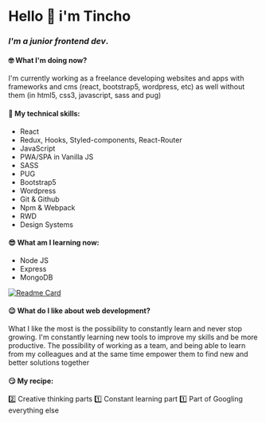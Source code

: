 # Hello 👋 i'm Tincho
### *I'm a junior frontend dev*.

#### 🤓 What I'm doing now?
I'm currently working as a freelance developing websites and apps with frameworks and cms (react, bootstrap5, wordpress, etc) as well without them (in html5, css3, javascript, sass and pug) 

#### 🤖 My technical skills:
- React
- Redux, Hooks, Styled-components, React-Router
- JavaScript
- PWA/SPA in Vanilla JS
- SASS
- PUG
- Bootstrap5
- Wordpress
- Git & Github
- Npm & Webpack
- RWD
- Design Systems

#### 😎 What am I learning now:
- Node JS
- Express
- MongoDB

[![Readme Card](https://github-readme-stats.vercel.app/api/top-langs/?username=dosunounodev&repo=dosunounodev&layout=compact)](https://github.com/dosunounodev/dosunounodev) 

#### 😉 What do I like about web development?
What I like the most is the possibility to constantly learn and never stop growing.
I'm constantly learning new tools to improve my skills and be more productive.
The possibility of working as a team, and being able to learn from my colleagues and at the same time empower them to find new and better solutions together

#### 😏 My recipe:
2️⃣ Creative thinking parts
1️⃣ Constant learning part
1️⃣ Part of Googling everything else 
